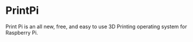 # PrintPi
Print Pi is an all new, free, and easy to use 3D Printing operating system for Raspberry Pi.
